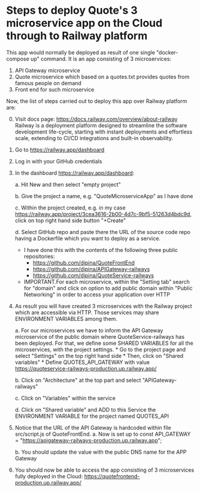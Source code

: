 Steps to deploy Quote's 3 microservice app on the Cloud through to Railway platform
===================================================================================
This app would normally be deployed as result of one single "docker-compose up" command. It is an app consisting of 3 microservices:
1) API Gateway microservice
2) Quote microservice which based on a quotes.txt provides quotes from famous people on demand
3) Front end for such microservice

Now, the list of steps carried out to deploy this app over Railway platform are:

0. Visit docs page: https://docs.railway.com/overview/about-railway
Railway is a deployment platform designed to streamline the software development life-cycle, starting with instant deployments and effortless scale, extending to CI/CD integrations and built-in observability.
1. Go to https://railway.app/dashboard
2. Log in with your GitHub credentials
3. In the dashboard https://railway.app/dashboard:
   
    a. Hit New and then select "empty project"
   
    b. Give the project a name, e.g. "QuoteMicroserviceApp" as I have done
   
    c. Within the project created, e.g. in my case https://railway.app/project/3cea3616-2b00-4d7c-9bf5-51263d4bdc9d, click on top right hand side button "+Create"
   
    d. Select GitHub repo and paste there the URL of the source code repo having a Dockerfile which you want to deploy as a service.
      - I have done this with the contents of the following three public repositories:
         - https://github.com/dipina/QuoteFrontEnd
         - https://github.com/dipina/APIGateway-railways
         - https://github.com/dipina/QuoteService-railways
      - IMPORTANT.For each microservice, within the "Setting tab" search for "domain" and click on option to add public domain within "Public Networking" in order to access your application over HTTP

5. As result you will have created 3 microservices with the Railway project which are accessible via HTTP. Those services may share ENVIRONMENT VARIABLES among them.
   
    a. For our microservices we have to inform the API Gateway microservice of the public domain where QuoteService-railways has been deployed. For that, we define some SHARED VARIABLES for all the microservices, with the project settings.
        * Go to the project page and select "Settings" on the top right hand side
        * Then, click on "Shared variables"
        * Define QUOTES_API_GATEWAY with value https://quoteservice-railways-production.up.railway.app/
   
    b. Click on "Architecture" at the top part and select "APIGateway-railways"
   
    c. Click on "Variables" within the service
   
    d. Click on "Shared variable" and ADD to this Service the ENVIRONMENT VARIABLE for the project named QUOTES_API
   
7. Notice that the URL of the API Gateway is hardcoded within file src/script.js of QuoteFrontEnd.
    a. Now is set up to const API_GATEWAY = "https://apigateway-railways-production.up.railway.app";
   
    b. You should update the value with the public DNS name for the APP Gateway

9. You should now be able to access the app consisting of 3 microservices fully deployed in the Cloud: https://quotefrontend-production.up.railway.app/


